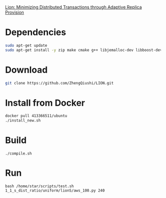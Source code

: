 [Lion: Minimizing Distributed Transactions through
Adaptive Replica Provision](https://anonymous.4open.science/r/LION-EXTENED-2024/LION-ICDE24-EXTENDED.pdf)


# Dependencies

```sh
sudo apt-get update
sudo apt-get install -y zip make cmake g++ libjemalloc-dev libboost-dev libgoogle-glog-dev
```

# Download

```sh
git clone https://github.com/ZhengQiushi/LION.git
```

# Install from Docker
```sh
docker pull 413366511/ubuntu
./install_new.sh
```

# Build

```
./compile.sh
```

# Run
```
bash /home/star/scripts/test.sh 1_1_s_dist_ratio/uniform/lionS/aws_100.py 240
```
